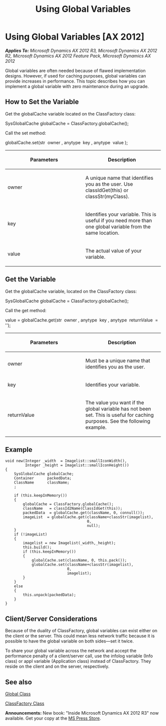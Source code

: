 ﻿---
title: Using Global Variables
TOCTitle: Using Global Variables
ms:assetid: fae1d483-a47f-4f09-b404-fe388daefbe1
ms:mtpsurl: https://msdn.microsoft.com/en-us/library/Aa891830(v=AX.60)
ms:contentKeyID: 35254193
ms.date: 05/18/2015
mtps_version: v=AX.60
---

# Using Global Variables [AX 2012]


_**Applies To:** Microsoft Dynamics AX 2012 R3, Microsoft Dynamics AX 2012 R2, Microsoft Dynamics AX 2012 Feature Pack, Microsoft Dynamics AX 2012_

Global variables are often needed because of flawed implementation designs. However, if used for caching purposes, global variables can provide increases in performance. This topic describes how you can implement a global variable with zero maintenance during an upgrade.

## How to Set the Variable

Get the globalCache variable located on the ClassFactory class:

SysGlobalCache globalCache = ClassFactory.globalCache();

Call the set method:

globalCache.set(str  owner , anytype  key , anytype  value );

<table>
<colgroup>
<col style="width: 50%" />
<col style="width: 50%" />
</colgroup>
<thead>
<tr class="header">
<th><p>Parameters</p></th>
<th><p>Description</p></th>
</tr>
</thead>
<tbody>
<tr class="odd">
<td><p>owner</p></td>
<td><p>A unique name that identifies you as the user. Use classIdGet(this) or classStr(myClass).</p></td>
</tr>
<tr class="even">
<td><p>key</p></td>
<td><p>Identifies your variable. This is useful if you need more than one global variable from the same location.</p></td>
</tr>
<tr class="odd">
<td><p>value</p></td>
<td><p>The actual value of your variable.</p></td>
</tr>
</tbody>
</table>


## Get the Variable

Get the globalCache variable, located on the ClassFactory class:

SysGlobalCache globalCache = ClassFactory.globalCache();

Call the get method:

value = globalCache.get(str  owner , anytype  key , anytype  returnValue  = '');

<table>
<colgroup>
<col style="width: 50%" />
<col style="width: 50%" />
</colgroup>
<thead>
<tr class="header">
<th><p>Parameters</p></th>
<th><p>Description</p></th>
</tr>
</thead>
<tbody>
<tr class="odd">
<td><p>owner</p></td>
<td><p>Must be a unique name that identifies you as the user.</p></td>
</tr>
<tr class="even">
<td><p>key</p></td>
<td><p>Identifies your variable.</p></td>
</tr>
<tr class="odd">
<td><p>returnValue</p></td>
<td><p>The value you want if the global variable has not been set. This is useful for caching purposes. See the following example.</p></td>
</tr>
</tbody>
</table>


## Example

    void new(Integer _width  = Imagelist::smallIconWidth(),
             Integer _height = Imagelist::smallIconHeight())
    {
        SysGlobalCache globalCache;
        Container      packedData;
        ClassName      className;
        ;
     
        if (this.keepInMemory())
        {
            globalCache = ClassFactory.globalCache();
            className   = classId2Name(ClassIdGet(this));
            packedData  = globalCache.get(className, 0, connull());
            imageList  = globalCache.get(className+classStr(imagelist), 
                                         0, 
                                         null);
        }
        if (!imageList)
        {
            imagelist = new Imagelist(_width,_height);
            this.build();
            if (this.keepInMemory())
            {
                globalCache.set(className, 0, this.pack());
                globalCache.set(className+classStr(imagelist), 
                                0, 
                                imagelist);
            }
        }
        else
        {
            this.unpack(packedData);
        }
    }

## Client/Server Considerations

Because of the duality of ClassFactory, global variables can exist either on the client or the server. This could mean less network traffic because it is possible to have the global variable on both sides—set it twice.

To share your global variable across the network and accept the performance penalty of a client/server call, use the infolog variable (Info class) or appl variable (Application class) instead of ClassFactory. They reside on the client and on the server, respectively.

## See also

[Global Class](https://msdn.microsoft.com/en-us/library/gg836018\(v=ax.60\))

[ClassFactory Class](https://msdn.microsoft.com/en-us/library/gg835446\(v=ax.60\))

  
**Announcements:** New book: "Inside Microsoft Dynamics AX 2012 R3" now available. Get your copy at the [MS Press Store](https://www.microsoftpressstore.com/store/inside-microsoft-dynamics-ax-2012-r3-9780735685109).

